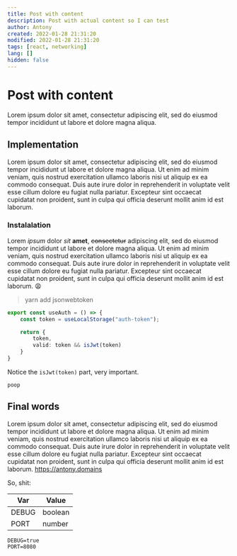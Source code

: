 ```yaml
---
title: Post with content
description: Post with actual content so I can test
author: Antony
created: 2022-01-28 21:31:20
modified: 2022-01-28 21:31:20
tags: [react, networking]
lang: []
hidden: false
---
```


<script>
    import Profile from "$lib/components/Profile.svelte"
</script>

# Post with content
Lorem ipsum dolor sit amet, consectetur adipiscing elit, sed do eiusmod tempor incididunt ut labore et dolore magna aliqua.

## Implementation
Lorem ipsum dolor sit amet, consectetur adipiscing elit, sed do <Profile name="luc" /> eiusmod tempor incididunt ut labore et dolore magna aliqua. Ut enim ad minim veniam, quis nostrud exercitation ullamco laboris nisi ut aliquip ex ea commodo consequat. Duis aute irure dolor in reprehenderit in voluptate velit esse cillum dolore eu fugiat nulla pariatur. Excepteur sint occaecat cupidatat non proident, sunt in culpa qui officia deserunt mollit anim id est laborum.

### Instalalation
Lorem _ipsum_ dolor *sit* **amet**, ~~consectetur~~ adipiscing elit, sed do eiusmod tempor incididunt ut labore et dolore magna aliqua. Ut enim ad minim veniam, quis nostrud exercitation ullamco laboris nisi ut aliquip ex ea commodo consequat. Duis aute irure dolor in reprehenderit in voluptate velit esse cillum dolore eu fugiat nulla pariatur. Excepteur sint occaecat cupidatat non proident, sunt in culpa qui officia deserunt mollit anim id est laborum. :weary:

> yarn add jsonwebtoken

```ts
export const useAuth = () => {
    const token = useLocalStorage("auth-token");

    return {
        token,
        valid: token && isJwt(token)
    }
}
```

Notice the `isJwt(token)` part, very important.

`poop`

## Final words
Lorem ipsum dolor sit amet, consectetur adipiscing elit, sed do eiusmod tempor incididunt ut labore et dolore magna aliqua. Ut enim ad minim veniam, quis nostrud exercitation ullamco laboris nisi ut aliquip ex ea commodo consequat. Duis aute irure dolor in reprehenderit in voluptate velit esse cillum dolore eu fugiat nulla pariatur. Excepteur sint occaecat cupidatat non proident, sunt in culpa qui officia deserunt mollit anim id est laborum. https://antony.domains

So, shit:

| Var | Value |
| -- | ---- |
| DEBUG | boolean |
| PORT | number |

```env
DEBUG=true
PORT=8080
```